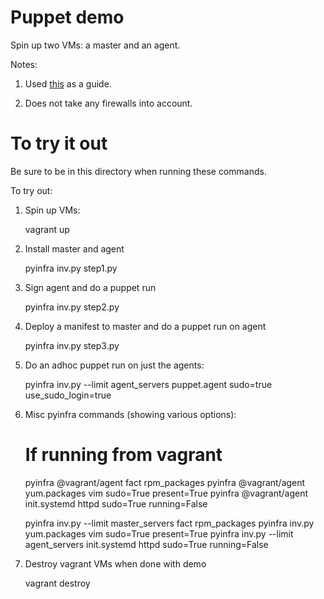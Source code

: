 # Puppet demo
Spin up two VMs: a master and an agent.

Notes:

1. Used [this](https://www.howtoforge.com/tutorial/centos-puppet-master-and-agent/) as
a guide.

2. Does not take any firewalls into account.

# To try it out

Be sure to be in this directory when running these commands.

To try out:

1. Spin up VMs:

    vagrant up

2. Install master and agent

    pyinfra inv.py step1.py

3. Sign agent and do a puppet run

    pyinfra inv.py step2.py

4. Deploy a manifest to master and do a puppet run on agent

    pyinfra inv.py step3.py

5. Do an adhoc puppet run on just the agents:

    pyinfra inv.py --limit agent_servers puppet.agent sudo=true use_sudo_login=true

6. Misc pyinfra commands (showing various options):

    # If running from vagrant
    pyinfra @vagrant/agent fact rpm_packages
    pyinfra @vagrant/agent yum.packages vim sudo=True present=True
    pyinfra @vagrant/agent init.systemd httpd sudo=True running=False

    pyinfra inv.py --limit master_servers fact rpm_packages
    pyinfra inv.py yum.packages vim sudo=True present=True
    pyinfra inv.py --limit agent_servers init.systemd httpd sudo=True running=False

7. Destroy vagrant VMs when done with demo

    vagrant destroy
